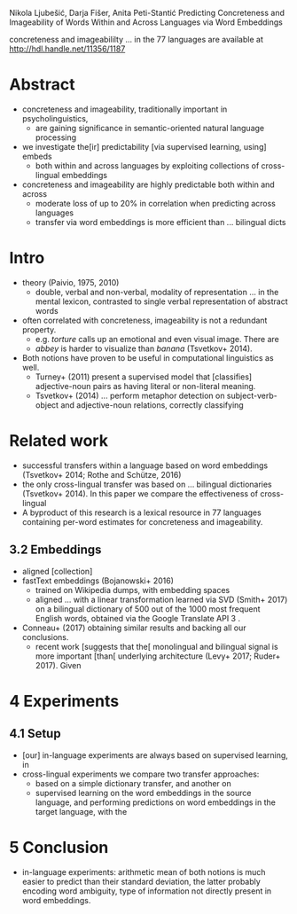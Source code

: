 Nikola Ljubešić, Darja Fišer, Anita Peti-Stantić
Predicting Concreteness and Imageability of Words
  Within and Across Languages via Word Embeddings

concreteness and imageabililty ... in the 77 languages are available at
http://hdl.handle.net/11356/1187

# Abstract

* concreteness and imageability, traditionally important in psycholinguistics,
  * are gaining significance in semantic-oriented natural language processing
* we investigate the[ir] predictability [via supervised learning, using] embeds
  * both within and across languages
    by exploiting collections of cross-lingual embeddings
* concreteness and imageability are highly predictable both within and across
  * moderate loss of up to 20% in correlation when predicting across languages
  * transfer via word embeddings is more efficient than ...  bilingual dicts

# Intro

* theory (Paivio, 1975, 2010)
  * double, verbal and non-verbal, modality of representation ... in the mental
    lexicon, contrasted to single verbal representation of abstract words
* often correlated with concreteness, imageability is not a redundant property.
  * e.g. _torture_ calls up an emotional and even visual image. There are
  * _abbey_ is harder to visualize than _banana_ (Tsvetkov+ 2014).
* Both notions have proven to be useful in computational linguistics as well.
  * Turney+ (2011) present a supervised model that [classifies] adjective-noun
    pairs as having literal or non-literal meaning.
  * Tsvetkov+ (2014) ... perform metaphor detection
    on subject-verb-object and adjective-noun relations, correctly classifying

# Related work

* successful transfers within a language based on word embeddings
  (Tsvetkov+ 2014; Rothe and Schütze, 2016)
* the only cross-lingual transfer was based on ... bilingual dictionaries
  (Tsvetkov+ 2014). In this paper we compare the effectiveness of cross-lingual
* A byproduct of this research is a lexical resource in 77 languages containing
  per-word estimates for concreteness and imageability.

## 3.2 Embeddings

* aligned [collection]
* fastText embeddings (Bojanowski+ 2016)
  * trained on Wikipedia dumps, with embedding spaces
  * aligned ... with a linear transformation learned via SVD (Smith+ 2017) on a
    bilingual dictionary of 500 out of the 1000 most frequent English words,
    obtained via the Google Translate API 3 .
* Conneau+ (2017) obtaining similar results and backing all our conclusions.
  * recent work [suggests that the[ monolingual and bilingual signal is more
    important [than[ underlying architecture (Levy+ 2017; Ruder+ 2017). Given

# 4 Experiments

## 4.1 Setup

* [our] in-language experiments are always based on supervised learning, in
* cross-lingual experiments we compare two transfer approaches:
  * based on a simple dictionary transfer, and another on
  * supervised learning on the word embeddings in the source language, and
    performing predictions on word embeddings in the target language, with the

# 5 Conclusion

* in-language experiments: arithmetic mean of both notions is much easier to
  predict than their standard deviation, the latter probably encoding word
  ambiguity, type of information not directly present in word embeddings.
